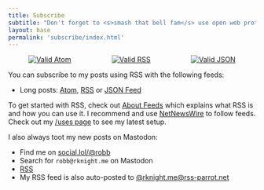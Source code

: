 ```yaml
---
title: Subscribe
subtitle: "Don't forget to <s>smash that bell fam</s> use open web protocols to get the latest updates"
layout: base
permalink: 'subscribe/index.html'
---
```


<div style="display: flex; align-items: center; justify-content: space-around;">
    <a href="/subscribe/posts/atom.xml"><img src="/assets/img/buttons/valid-atom.png" alt="Valid Atom"></a>
    <a href="/subscribe/posts/rss.xml"><img src="/assets/img/buttons/valid-rss.png" alt="Valid RSS"></a>
    <a href="/subscribe/posts/feed.json"><img src="/assets/img/buttons/valid-json.png" alt="Valid JSON"></a>
</div>

You can subscribe to my posts using RSS with the following feeds:

- Long posts: [Atom](/subscribe/posts/atom.xml), [RSS](/subscribe/posts/rss.xml) or [JSON Feed](/subscribe/posts/feed.json) 

To get started with RSS, check out [About Feeds](https://aboutfeeds.com) which explains what RSS is and how you can use it. I recommend and use [NetNewsWire](https://netnewswire.com/) to follow feeds. Check out my [/uses page](/uses) to see my latest setup.

I also always toot my new posts on Mastodon:

- Find me on [social.lol/@robb](https://social.lol/@robb)
- Search for `robb@rknight.me` on Mastodon
- [RSS](https://social.lol/@robb.rss)
- My RSS feed is also auto-posted to [@rknight.me@rss-parrot.net](https://rss-parrot.net/web/feeds/rknight.me)


